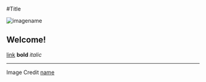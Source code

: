 #Title

![imagename](https://www.flickr.com/photos/britishlibrary/11254352304/sizes/l)


## Welcome!

[link](http://mozilla.org)
**bold**
*italic*

****

Image Credit [name](url) 
